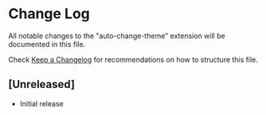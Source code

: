 # Change Log

All notable changes to the "auto-change-theme" extension will be documented in this file.

Check [Keep a Changelog](http://keepachangelog.com/) for recommendations on how to structure this file.

## [Unreleased]

- Initial release